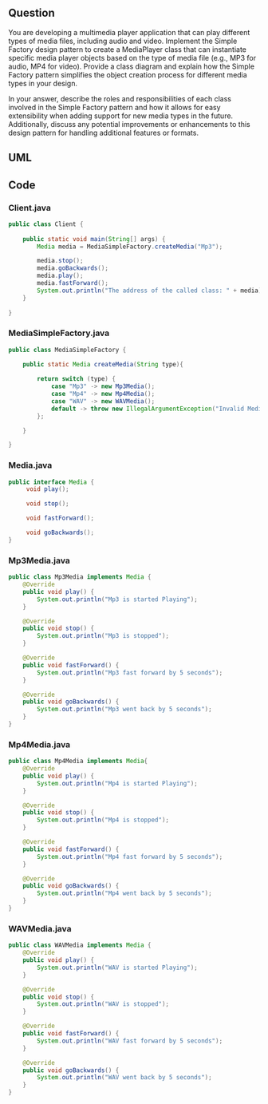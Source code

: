 
## Question
You are developing a multimedia player application that can play different types of media files, including audio and video. Implement the Simple Factory design pattern to create a MediaPlayer class that can instantiate specific media player objects based on the type of media file (e.g., MP3 for audio, MP4 for video). Provide a class diagram and explain how the Simple Factory pattern simplifies the object creation process for different media types in your design.

In your answer, describe the roles and responsibilities of each class involved in the Simple Factory pattern and how it allows for easy extensibility when adding support for new media types in the future. Additionally, discuss any potential improvements or enhancements to this design pattern for handling additional features or formats.


## UML


## Code

### Client.java
```java
public class Client {
    
    public static void main(String[] args) {
        Media media = MediaSimpleFactory.createMedia("Mp3");

        media.stop();
        media.goBackwards();
        media.play();
        media.fastForward();
        System.out.println("The address of the called class: " + media);
    }
    
}
```


### MediaSimpleFactory.java
```java
public class MediaSimpleFactory {
    
    public static Media createMedia(String type){

        return switch (type) {
            case "Mp3" -> new Mp3Media();
            case "Mp4" -> new Mp4Media();
            case "WAV" -> new WAVMedia();
            default -> throw new IllegalArgumentException("Invalid Media Type");
        };

    }

}
```


### Media.java
```java
public interface Media {
     void play();

     void stop();

     void fastForward();

     void goBackwards();
}
```


### Mp3Media.java
```java
public class Mp3Media implements Media {
    @Override
    public void play() {
        System.out.println("Mp3 is started Playing");
    }

    @Override
    public void stop() {
        System.out.println("Mp3 is stopped");
    }

    @Override
    public void fastForward() {
        System.out.println("Mp3 fast forward by 5 seconds");
    }

    @Override
    public void goBackwards() {
        System.out.println("Mp3 went back by 5 seconds");
    }
}
```




### Mp4Media.java

```java
public class Mp4Media implements Media{
    @Override
    public void play() {
        System.out.println("Mp4 is started Playing");
    }

    @Override
    public void stop() {
        System.out.println("Mp4 is stopped");
    }

    @Override
    public void fastForward() {
        System.out.println("Mp4 fast forward by 5 seconds");
    }

    @Override
    public void goBackwards() {
        System.out.println("Mp4 went back by 5 seconds");
    }
}
```



### WAVMedia.java
```java
public class WAVMedia implements Media {
    @Override
    public void play() {
        System.out.println("WAV is started Playing");
    }

    @Override
    public void stop() {
        System.out.println("WAV is stopped");
    }

    @Override
    public void fastForward() {
        System.out.println("WAV fast forward by 5 seconds");
    }

    @Override
    public void goBackwards() {
        System.out.println("WAV went back by 5 seconds");
    }
}
```


















